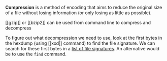 **Compression** is a method of encoding that aims to reduce the original size of a file without losing information (or only losing as little as possible).

[[gzip]] or [[bzip2]] can be used from command line to compress and decompress

To figure out what decompression we need to use, look at the first bytes in the hexdump (using [[xxd]] command) to find the file signature. We can search for these first bytes in a [list of file signatures](https://en.wikipedia.org/wiki/List_of_file_signatures). An alternative would be to use the `find` command.